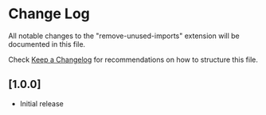 # Change Log

All notable changes to the "remove-unused-imports" extension will be documented in this file.

Check [Keep a Changelog](http://keepachangelog.com/) for recommendations on how to structure this file.

## [1.0.0]

- Initial release
